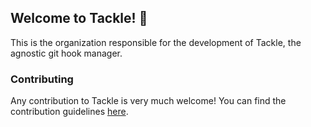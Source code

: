 ## Welcome to Tackle! 👋

This is the organization responsible for the development of Tackle, the agnostic git hook manager.

### Contributing

Any contribution to Tackle is very much welcome! You can find the contribution guidelines [here](https://github.com/tacklehooks).
